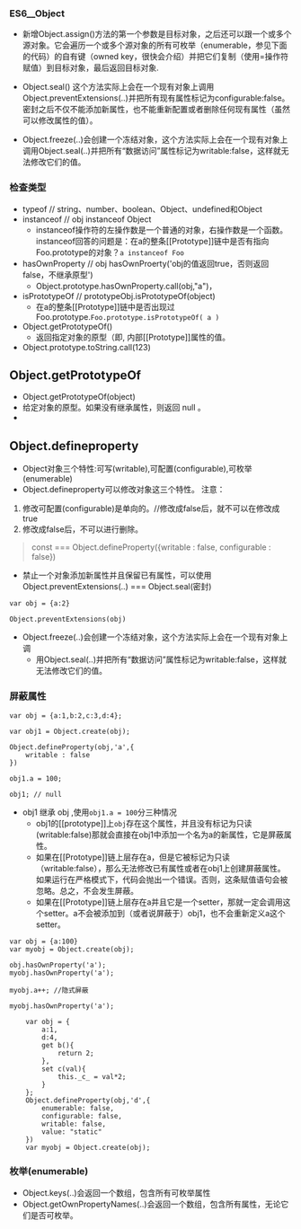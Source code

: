 ### ES6__Object

* 新增Object.assign()方法的第一个参数是目标对象，之后还可以跟一个或多个源对象。它会遍历一个或多个源对象的所有可枚举（enumerable，参见下面的代码）的自有键（owned key，很快会介绍）并把它们复制（使用=操作符赋值）到目标对象，最后返回目标对象.

* Object.seal()  这个方法实际上会在一个现有对象上调用Object.preventExtensions(..)并把所有现有属性标记为configurable:false。密封之后不仅不能添加新属性，也不能重新配置或者删除任何现有属性（虽然可以修改属性的值）。

* Object.freeze(..)会创建一个冻结对象，这个方法实际上会在一个现有对象上调用Object.seal(..)并把所有“数据访问”属性标记为writable:false，这样就无法修改它们的值。


### 检查类型
* typeof  // string、number、boolean、Object、undefined和Object
* instanceof  // obj instanceof Object 
	- instanceof操作符的左操作数是一个普通的对象，右操作数是一个函数。instanceof回答的问题是：在a的整条[[Prototype]]链中是否有指向Foo.prototype的对象？`a instanceof Foo`
* hasOwnProperty    // obj hasOwnProerty('obj的值返回true，否则返回false，不继承原型')
    - Object.prototype.hasOwnProperty.call(obj,"a")，
* isPrototypeOf // prototypeObj.isPrototypeOf(object)
	- 在a的整条[[Prototype]]链中是否出现过Foo.prototype.`Foo.prototype.isPrototypeOf( a )`
* Object.getPrototypeOf()
    - 返回指定对象的原型（即, 内部[[Prototype]]属性的值。
* Object.prototype.toString.call(123)


## Object.getPrototypeOf

* Object.getPrototypeOf(object)
* 给定对象的原型。如果没有继承属性，则返回 null 。
* 


## Object.defineproperty

* Object对象三个特性:可写(writable),可配置(configurable),可枚举(enumerable)
* Object.defineproperty可以修改对象这三个特性。
注意：
1. 修改可配置(configurable)是单向的。//修改成false后，就不可以在修改成true
2. 修改成false后，不可以进行删除。


> const === Object.defineProperty({writable : false, configurable : false})

* 禁止一个对象添加新属性并且保留已有属性，可以使用Object.preventExtensions(..)  === Object.seal(密封)
```
var obj = {a:2}

Object.preventExtensions(obj)
```
* Object.freeze(..)会创建一个冻结对象，这个方法实际上会在一个现有对象上调
    - 用Object.seal(..)并把所有“数据访问”属性标记为writable:false，这样就无法修改它们的值。


### 屏蔽属性
```
var obj = {a:1,b:2,c:3,d:4};

var obj1 = Object.create(obj);

Object.defineProperty(obj,'a',{
    writable : false
})

obj1.a = 100;

obj1; // null
```
* obj1 继承 obj ,使用`obj1.a = 100`分三种情况
	- obj1的[[prototype]]上`obj`存在这个属性，并且没有标记为只读(writable:false)那就会直接在obj1中添加一个名为a的新属性，它是屏蔽属性。
	- 如果在[[Prototype]]链上层存在a，但是它被标记为只读（writable:false），那么无法修改已有属性或者在obj1上创建屏蔽属性。如果运行在严格模式下，代码会抛出一个错误。否则，这条赋值语句会被忽略。总之，不会发生屏蔽。
	- 如果在[[Prototype]]链上层存在a并且它是一个setter，那就一定会调用这个setter。a不会被添加到（或者说屏蔽于）obj1，也不会重新定义a这个setter。
```
var obj = {a:100}
var myobj = Object.create(obj);

obj.hasOwnProperty('a');
myobj.hasOwnProperty('a');

myobj.a++; //隐式屏蔽

myobj.hasOwnProperty('a');
```
```
    var obj = {
        a:1,
        d:4,
        get b(){
            return 2;
        },
        set c(val){
            this._c_ = val*2;
        }
    };
    Object.defineProperty(obj,'d',{
        enumerable: false,
        configurable: false,
        writable: false,
        value: "static"
    })
    var myobj = Object.create(obj);
```


### 枚举(enumerable)
* Object.keys(..)会返回一个数组，包含所有可枚举属性
* Object.getOwnPropertyNames(..)会返回一个数组，包含所有属性，无论它们是否可枚举。

